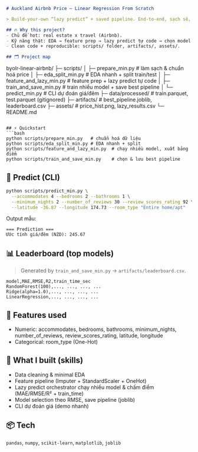 
```md
# Auckland Airbnb Price — Linear Regression From Scratch

> Build-your-own “lazy predict” + saved pipeline. End-to-end, sạch sẽ, tuyển dụng xem là hiểu skill.

## 🔥 Why this project?
- Chủ đề hot: real estate x travel (Airbnb).
- Kỹ năng thật: EDA → feature prep → lazy predict tự code → chọn model → save pipeline → CLI predict.
- Clean code + reproducible: scripts/ folder, artifacts/, assets/.

## 🗂 Project map
```

byolr-linear-airbnb/
├─ scripts/
│  ├─ prepare_min.py          # làm sạch & chuẩn hoá price
│  ├─ eda_split_min.py        # EDA nhanh + split train/test
│  ├─ feature_and_lazy_min.py # feature prep + lazy predict tự code
│  ├─ train_and_save_min.py   # train nhiều model + save best pipeline
│  └─ predict_min.py          # CLI dự đoán giá/đêm
├─ data/processed/            # train.parquet, test.parquet (gitignored)
├─ artifacts/                 # best_pipeline.joblib, leaderboard.csv
├─ assets/                    # price_hist.png, lazy_results.csv
└─ README.md

````

## ⚡ Quickstart
```bash
python scripts/prepare_min.py   # chuẩn hoá dữ liệu
python scripts/eda_split_min.py # EDA nhanh + split
python scripts/feature_and_lazy_min.py  # chạy nhiều model, xuất bảng điểm
python scripts/train_and_save_min.py    # chọn & lưu best pipeline
````

## 🧪 Predict (CLI)

```bash
python scripts/predict_min.py \
  --accommodates 4 --bedrooms 2 --bathrooms 1 \
  --minimum_nights 2 --number_of_reviews 30 --review_scores_rating 92 \
  --latitude -36.87 --longitude 174.73 --room_type "Entire home/apt"
```

Output mẫu:

```
=== Prediction ===
Ước tính giá/đêm (NZD): 245.67
```

## 📊 Leaderboard (top models)

> Generated by `train_and_save_min.py` → `artifacts/leaderboard.csv`.

```
model,MAE,RMSE,R2,train_time_sec
RandomForest(100),..., ..., ..., ...
Ridge(alpha=1.0),..., ..., ..., ...
LinearRegression,..., ..., ..., ...
```

## 🧱 Features used

* Numeric: accommodates, bedrooms, bathrooms, minimum_nights, number_of_reviews, review_scores_rating, latitude, longitude
* Categorical: room_type (One-Hot)

## 🧠 What I built (skills)

* Data cleaning & minimal EDA
* Feature pipeline (Imputer + StandardScaler + OneHot)
* Lazy predict orchestrator chạy nhiều model & chấm điểm (MAE/RMSE/R² + train_time)
* Model selection theo RMSE, save pipeline (joblib)
* CLI dự đoán giá (demo nhanh)

## 📦 Tech

`pandas`, `numpy`, `scikit-learn`, `matplotlib`, `joblib`

